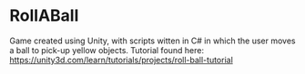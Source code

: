 # RollABall
Game created using Unity, with scripts witten in C# in which the user moves a ball to pick-up yellow objects. 
Tutorial found here: https://unity3d.com/learn/tutorials/projects/roll-ball-tutorial
